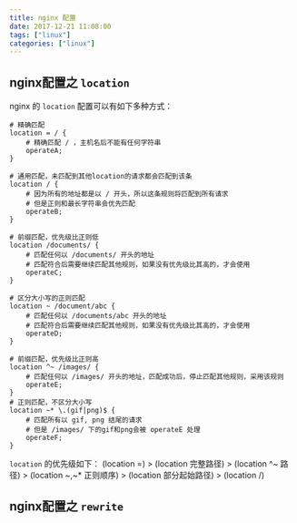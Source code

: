 ```yaml
---
title: nginx 配置
date: 2017-12-21 11:08:00
tags: ["linux"]
categories: ["linux"]
---
```


## nginx配置之 `location`

nginx 的 `location` 配置可以有如下多种方式：
```
# 精确匹配
location = / {
    # 精确匹配 / ，主机名后不能有任何字符串
    operateA;
}

# 通用匹配，未匹配到其他location的请求都会匹配到该条
location / {
    # 因为所有的地址都是以 / 开头，所以这条规则将匹配到所有请求
    # 但是正则和最长字符串会优先匹配
    operateB;
}

# 前缀匹配，优先级比正则低
location /documents/ {
    # 匹配任何以 /documents/ 开头的地址
    # 匹配符合后需要继续匹配其他规则，如果没有优先级比其高的，才会使用
    operateC;
}

# 区分大小写的正则匹配
location ~ /document/abc {
    # 匹配任何以 /documents/abc 开头的地址
    # 匹配符合后需要继续匹配其他规则，如果没有优先级比其高的，才会使用
    operateD;
}

# 前缀匹配，优先级比正则高
location ^~ /images/ {
    # 匹配任何以 /images/ 开头的地址，匹配成功后，停止匹配其他规则，采用该规则
    operateE;
}
# 正则匹配，不区分大小写
location ~* \.(gif|png)$ {
    # 匹配所有以 gif, png 结尾的请求
    # 但是 /images/ 下的gif和png会被 operateE 处理
    operateF;
}
```
`location` 的优先级如下：
(location =) > (location 完整路径) > (location ^~ 路径) > (location ~,~* 正则顺序) > (location 部分起始路径) > (location /)

## nginx配置之 `rewrite`